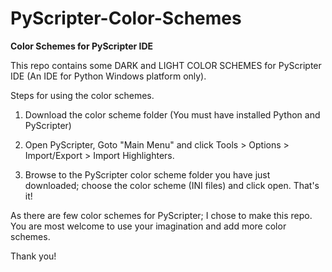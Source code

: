 PyScripter-Color-Schemes
========================
**Color Schemes for PyScripter IDE**

This repo contains some DARK and LIGHT COLOR SCHEMES for PyScripter IDE
(An IDE for Python Windows platform only).

Steps for using the color schemes.

1. Download the color scheme folder (You must have installed Python and
PyScripter)

2. Open PyScripter, Goto "Main Menu"  and click Tools > Options >
Import/Export > Import Highlighters.

3. Browse to the PyScripter color scheme folder you have just
downloaded; choose the color scheme (INI files) and click open.
That's it!

As there are few color schemes for PyScripter; I chose to make this
repo. You are most welcome to use your imagination and add more color
schemes.

Thank you!
